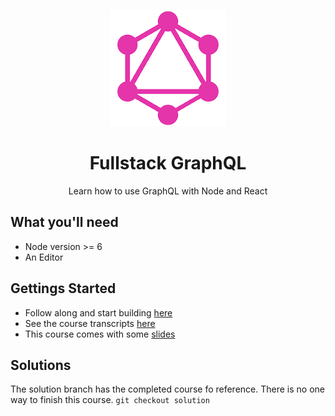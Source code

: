 <div align="center">
<p>
<a href="https://graphql.org/">
    <img alt="graphql" src="static/graphql.png" />
</a>
</p>

<h1>
    Fullstack GraphQL
</h1>
<p>
    Learn how to use GraphQL with Node and React
</p>
</div>

## What you'll need
* Node version >= 6
* An Editor

## Gettings Started
- Follow along and start building [here](/Notes/00-Introduction/00-notes.md)
- See the course transcripts [here](/notes/05-transcripts/00-introduction.txt)
- This course comes with some [slides](https://docs.google.com/presentation/d/1IrGA4PtUEZPVDTBg5_WCMmUapElbFBgLwfSBAp8ft1g/edit?usp=sharing)

## Solutions

The solution branch has the completed course fo reference. There is no one way to finish this course.
`git checkout solution`

